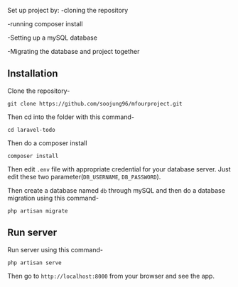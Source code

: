 Set up project by:
-cloning the repository

-running composer install

-Setting up a mySQL database

-Migrating the database and project together


## Installation

Clone the repository-
```
git clone https://github.com/soojung96/mfourproject.git
```

Then cd into the folder with this command-
```
cd laravel-todo
```

Then do a composer install
```
composer install
```

Then edit `.env` file with appropriate credential for your database server. Just edit these two parameter(`DB_USERNAME`, `DB_PASSWORD`).

Then create a database named `db` through mySQL and then do a database migration using this command-
```
php artisan migrate
```

## Run server

Run server using this command-
```
php artisan serve
```

Then go to `http://localhost:8000` from your browser and see the app.